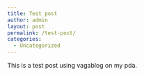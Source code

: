 ```yaml
---
title: Test post
author: admin
layout: post
permalink: /test-post/
categories:
  - Uncategorized
---
```

This is a test post using vagablog on my pda.